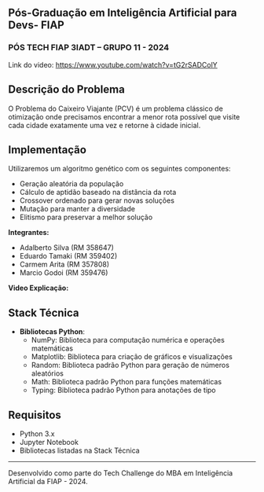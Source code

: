 ## Pós-Graduação em Inteligência Artificial para Devs- FIAP
### PÓS TECH FIAP 3IADT – GRUPO 11 - 2024

Link do video: https://www.youtube.com/watch?v=tG2rSADColY

## Descrição do Problema

O Problema do Caixeiro Viajante (PCV) é um problema clássico de otimização onde precisamos encontrar a menor rota possível que visite cada cidade exatamente uma vez e retorne à cidade inicial.

## Implementação

Utilizaremos um algoritmo genético com os seguintes componentes:
- Geração aleatória da população
- Cálculo de aptidão baseado na distância da rota
- Crossover ordenado para gerar novas soluções
- Mutação para manter a diversidade
- Elitismo para preservar a melhor solução

**Integrantes:**
- Adalberto Silva (RM 358647)
- Eduardo Tamaki (RM 359402)
- Carmem Arita (RM 357808)
- Marcio Godoi (RM 359476)

**Video Explicação:**


## Stack Técnica
- **Bibliotecas Python**:
  - NumPy: Biblioteca para computação numérica e operações matemáticas
  - Matplotlib: Biblioteca para criação de gráficos e visualizações
  - Random: Biblioteca padrão Python para geração de números aleatórios
  - Math: Biblioteca padrão Python para funções matemáticas
  - Typing: Biblioteca padrão Python para anotações de tipo


## Requisitos
- Python 3.x
- Jupyter Notebook
- Bibliotecas listadas na Stack Técnica

---
Desenvolvido como parte do Tech Challenge do MBA em Inteligência Artificial da FIAP - 2024.